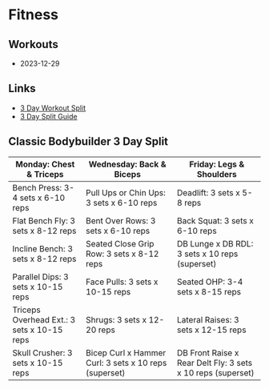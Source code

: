 # Fitness

## Workouts

-  2023-12-29

## Links

- [3 Day Workout Split](https://www.setforset.com/blogs/news/3-day-workout-split)
- [3 Day Split Guide](https://www.hevyapp.com/3-day-split-workout-complete-guide/)

## Classic Bodybuilder 3 Day Split

| Monday: Chest & Triceps                    | Wednesday: Back & Biceps                              | Friday: Legs & Shoulders                                    |
| ------------------------------------------ | ----------------------------------------------------- | ----------------------------------------------------------- |
| Bench Press: 3-4 sets x 6-10 reps          | Pull Ups or Chin Ups: 3 sets x 6-10 reps              | Deadlift: 3 sets x 5-8 reps                                 |
| Flat Bench Fly: 3 sets x 8-12 reps         | Bent Over Rows: 3 sets x 6-10 reps                    | Back Squat: 3 sets x 6-10 reps                              |
| Incline Bench: 3 sets x 8-12 reps          | Seated Close Grip Row: 3 sets x 8-12 reps             | DB Lunge x DB RDL: 3 sets x 10 reps (superset)              |
| Parallel Dips: 3 sets x 10-15 reps         | Face Pulls: 3 sets x 10-15 reps                       | Seated OHP: 3-4 sets x 8-15 reps                            |
| Triceps Overhead Ext.: 3 sets x 10-15 reps | Shrugs: 3 sets x 12-20 reps                           | Lateral Raises: 3 sets x 12-15 reps                         |
| Skull Crusher: 3 sets x 10-15 reps         | Bicep Curl x Hammer Curl: 3 sets x 10 reps (superset) | DB Front Raise x Rear Delt Fly: 3 sets x 10 reps (superset) |

